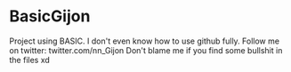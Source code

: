 # BasicGijon

Project using BASIC.
I don't even know how to use github fully.
Follow me on twitter: twitter.com/nn_Gijon
Don't blame me if you find some bullshit in the files xd
